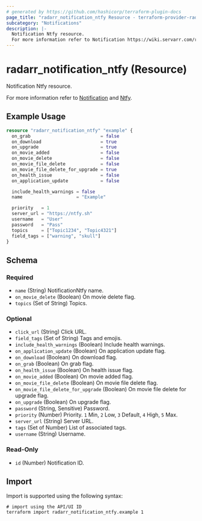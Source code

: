 ```yaml
---
# generated by https://github.com/hashicorp/terraform-plugin-docs
page_title: "radarr_notification_ntfy Resource - terraform-provider-radarr"
subcategory: "Notifications"
description: |-
  Notification Ntfy resource.
  For more information refer to Notification https://wiki.servarr.com/radarr/settings#connect and Ntfy https://wiki.servarr.com/radarr/supported#ntfy.
---
```


# radarr_notification_ntfy (Resource)

<!-- subcategory:Notifications -->Notification Ntfy resource.
For more information refer to [Notification](https://wiki.servarr.com/radarr/settings#connect) and [Ntfy](https://wiki.servarr.com/radarr/supported#ntfy).

## Example Usage

```terraform
resource "radarr_notification_ntfy" "example" {
  on_grab                          = false
  on_download                      = true
  on_upgrade                       = true
  on_movie_added                   = false
  on_movie_delete                  = false
  on_movie_file_delete             = false
  on_movie_file_delete_for_upgrade = true
  on_health_issue                  = false
  on_application_update            = false

  include_health_warnings = false
  name                    = "Example"

  priority   = 1
  server_url = "https://ntfy.sh"
  username   = "User"
  password   = "Pass"
  topics     = ["Topic1234", "Topic4321"]
  field_tags = ["warning", "skull"]
}
```

<!-- schema generated by tfplugindocs -->
## Schema

### Required

- `name` (String) NotificationNtfy name.
- `on_movie_delete` (Boolean) On movie delete flag.
- `topics` (Set of String) Topics.

### Optional

- `click_url` (String) Click URL.
- `field_tags` (Set of String) Tags and emojis.
- `include_health_warnings` (Boolean) Include health warnings.
- `on_application_update` (Boolean) On application update flag.
- `on_download` (Boolean) On download flag.
- `on_grab` (Boolean) On grab flag.
- `on_health_issue` (Boolean) On health issue flag.
- `on_movie_added` (Boolean) On movie added flag.
- `on_movie_file_delete` (Boolean) On movie file delete flag.
- `on_movie_file_delete_for_upgrade` (Boolean) On movie file delete for upgrade flag.
- `on_upgrade` (Boolean) On upgrade flag.
- `password` (String, Sensitive) Password.
- `priority` (Number) Priority. `1` Min, `2` Low, `3` Default, `4` High, `5` Max.
- `server_url` (String) Server URL.
- `tags` (Set of Number) List of associated tags.
- `username` (String) Username.

### Read-Only

- `id` (Number) Notification ID.

## Import

Import is supported using the following syntax:

```shell
# import using the API/UI ID
terraform import radarr_notification_ntfy.example 1
```
